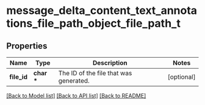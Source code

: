 # message_delta_content_text_annotations_file_path_object_file_path_t

## Properties
Name | Type | Description | Notes
------------ | ------------- | ------------- | -------------
**file_id** | **char \*** | The ID of the file that was generated. | [optional] 

[[Back to Model list]](../README.md#documentation-for-models) [[Back to API list]](../README.md#documentation-for-api-endpoints) [[Back to README]](../README.md)


